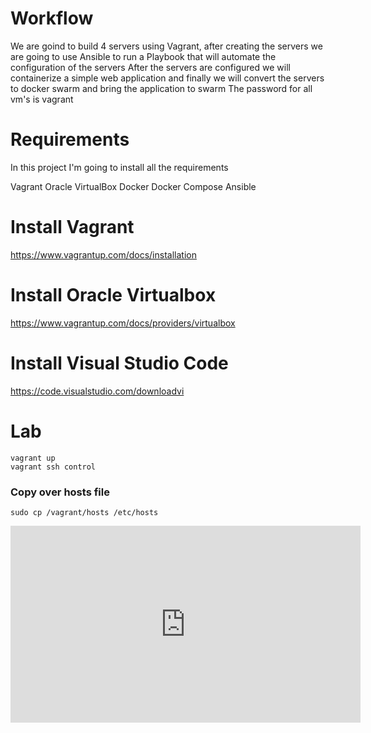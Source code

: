 
# Workflow
We are goind to build 4 servers using Vagrant, after creating the servers we are going to use Ansible to run a Playbook that will automate the configuration of the servers
After the servers are configured we will containerize a simple web application and finally we will convert the servers to docker swarm and bring the application to swarm
The password for all vm's is vagrant

# Requirements
In this project I'm going to install all the requirements 

Vagrant
Oracle VirtualBox
Docker
Docker Compose
Ansible

# Install Vagrant
https://www.vagrantup.com/docs/installation



# Install Oracle Virtualbox

https://www.vagrantup.com/docs/providers/virtualbox


# Install Visual Studio Code

https://code.visualstudio.com/downloadvi



# Lab
```
vagrant up
vagrant ssh control
```

### Copy over hosts file

```
sudo cp /vagrant/hosts /etc/hosts
```

<iframe width="560" height="315" src="https://www.youtube.com/embed/https://youtu.be/35XgxR_TSc8" frameborder="0" allowfullscreen></iframe>
